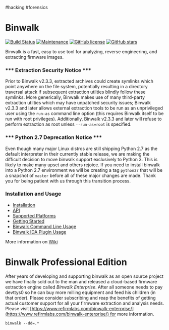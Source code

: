 #hacking #forensics 
# Binwalk

[![Build Status](https://camo.githubusercontent.com/43d742de79d98c6709d11803a10884379367439897b5f2211778e05e64b70db3/68747470733a2f2f7472617669732d63692e6f72672f52654669726d4c6162732f62696e77616c6b2e7376673f6272616e63683d6d6173746572)](https://travis-ci.org/ReFirmLabs/binwalk) [![Maintenance](https://camo.githubusercontent.com/6e4da91cb02711349e6b9d0aba6a767362818c1d17891a02f06fded4415f6172/68747470733a2f2f696d672e736869656c64732e696f2f62616467652f4d61696e7461696e65642533462d7965732d677265656e2e737667)](https://github.com/ReFirmLabs/binwalk/graphs/commit-activity) [![GitHub license](https://camo.githubusercontent.com/dc6ff5d9a31789c7cb8421be08e6c6bb2fd5d77ba36f1d377e99019b4ceddd31/68747470733a2f2f696d672e736869656c64732e696f2f6769746875622f6c6963656e73652f52654669726d4c6162732f62696e77616c6b2e737667)](https://github.com/ReFirmLabs/binwalk/blob/master/LICENSE) [![GitHub stars](https://camo.githubusercontent.com/a75f1d69cd51455cd7c9e8217012fe414b430a3310ef902564340a6018c59407/68747470733a2f2f696d672e736869656c64732e696f2f6769746875622f73746172732f6261646765732f736869656c64732e7376673f7374796c653d736f6369616c266c6162656c3d5374617273)](https://github.com/ReFirmLabs/binwalk/stargazers)

Binwalk is a fast, easy to use tool for analyzing, reverse engineering, and extracting firmware images.

### [](https://github.com/ReFirmLabs/binwalk#-extraction-security-notice-)*** Extraction Security Notice ***

Prior to Binwalk v2.3.3, extracted archives could create symlinks which point anywhere on the file system, potentially resulting in a directory traversal attack if subsequent extraction utilties blindly follow these symlinks. More generically, Binwalk makes use of many third-party extraction utilties which may have unpatched security issues; Binwalk v2.3.3 and later allows external extraction tools to be run as an unprivileged user using the `run-as` command line option (this requires Binwalk itself to be run with root privileges). Additionally, Binwalk v2.3.3 and later will refuse to perform extraction as root unless `--run-as=root` is specified.

### [](https://github.com/ReFirmLabs/binwalk#-python-27-deprecation-notice-)*** Python 2.7 Deprecation Notice ***

Even though many major Linux distros are still shipping Python 2.7 as the default interpreter in their currently stable release, we are making the difficult decision to move binwalk support exclusively to Python 3. This is likely to make many upset and others rejoice. If you need to install binwalk into a Python 2.7 environment we will be creating a tag `python27` that will be a snapshot of `master` before all of these major changes are made. Thank you for being patient with us through this transition process.

### [](https://github.com/ReFirmLabs/binwalk#installation-and-usage)Installation and Usage

-   [Installation](https://github.com/ReFirmLabs/binwalk/blob/master/INSTALL.md)
-   [API](https://github.com/ReFirmLabs/binwalk/blob/master/API.md)
-   [Supported Platforms](https://github.com/ReFirmLabs/binwalk/wiki/Supported-Platforms)
-   [Getting Started](https://github.com/ReFirmLabs/binwalk/wiki/Quick-Start-Guide)
-   [Binwalk Command Line Usage](https://github.com/ReFirmLabs/binwalk/wiki/Usage)
-   [Binwalk IDA Plugin Usage](https://github.com/ReFirmLabs/binwalk/wiki/Creating-Custom-Plugins)

More information on [Wiki](https://github.com/ReFirmLabs/binwalk/wiki)

# [](https://github.com/ReFirmLabs/binwalk#binwalk-professional-edition)Binwalk Professional Edition

After years of developing and supporting binwalk as an open source project we have finally sold out to the man and released a cloud-based firmware extraction engine called _Binwalk Enterprise_. After all someone needs to pay devttys0 so he can buy more milling equipment and feed his children (in that order). Please consider subscribing and reap the benefits of getting actual customer support for all your firmware extraction and analysis needs. Please visit [https://www.refirmlabs.com/binwalk-enterprise/](https://www.refirmlabs.com/binwalk-enterprise/) for more information.

```
binwalk --dd=.*
```